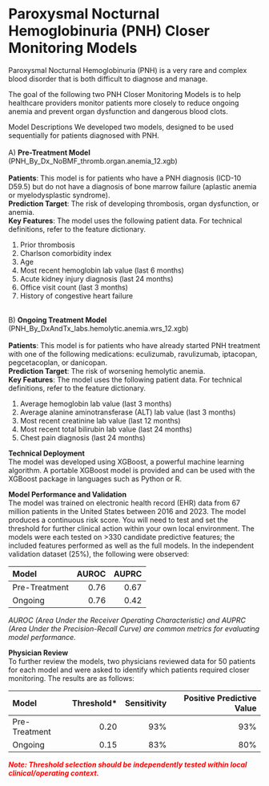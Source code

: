# Paroxysmal Nocturnal Hemoglobinuria (PNH) Closer Monitoring Models

Paroxysmal Nocturnal Hemoglobinuria (PNH) is a very rare and complex blood disorder that is both difficult to diagnose and manage. 

The goal of the following two PNH Closer Monitoring Models is to help healthcare providers monitor patients more closely to reduce ongoing anemia and prevent organ dysfunction and dangerous blood clots.

Model Descriptions
We developed two models, designed to be used sequentially for patients diagnosed with PNH.<BR><BR>
A) <B>Pre-Treatment Model</B> (PNH_By_Dx_NoBMF_thromb.organ.anemia_12.xgb)<BR><BR>
   <B>Patients</B>: This model is for patients who have a PNH diagnosis (ICD-10 D59.5) but do not have a diagnosis of bone marrow failure (aplastic anemia or myelodysplastic syndrome).<BR>
   <B>Prediction Target</B>: The risk of developing thrombosis, organ dysfunction, or anemia.<BR>
   <B>Key Features</B>: The model uses the following patient data. For technical definitions, refer to the feature dictionary.
   <OL>
      <LI>Prior thrombosis</LI>
      <LI>Charlson comorbidity index</LI>
      <LI>Age</LI>
      <LI>Most recent hemoglobin lab value (last 6 months)</LI>
      <LI>Acute kidney injury diagnosis (last 24 months)</LI>
      <LI>Office visit count (last 3 months)</LI>
      <LI>History of congestive heart failure</LI>
   </OL>
<BR>
B) <B>Ongoing Treatment Model</B> (PNH_By_DxAndTx_labs.hemolytic.anemia.wrs_12.xgb)<BR><BR>
   <B>Patients</B>: This model is for patients who have already started PNH treatment with one of the following medications: eculizumab, ravulizumab, iptacopan, pegcetacoplan, or danicopan.<BR>
   <B>Prediction Target</B>: The risk of worsening hemolytic anemia.<BR>
   <B>Key Features</B>: The model uses the following patient data. For technical definitions, refer to the feature dictionary.
   <OL>
      <LI>Average hemoglobin lab value (last 3 months)</LI>
      <LI>Average alanine aminotransferase (ALT) lab value (last 3 months)</LI>
      <LI>Most recent creatinine lab value (last 12 months)</LI>
      <LI>Most recent total bilirubin lab value (last 24 months)</LI>
      <LI>Chest pain diagnosis (last 24 months)</LI>
   </OL>


<B>Technical Deployment</B><BR>
The model was developed using XGBoost, a powerful machine learning algorithm. A portable XGBoost model is provided and can be used with the XGBoost package in languages such as Python or R.

<B>Model Performance and Validation</B><BR>
The model was trained on electronic health record (EHR) data from 67 million patients in the United States between 2016 and 2023. 
The model produces a continuous risk score. You will need to test and set the threshold for further clinical action within your own local environment.
The models were each tested on >330 candidate predictive features; the included features performed as well as the full models.
In the independent validation dataset (25%), the following were observed: 

| Model  | AUROC | AUPRC |
| :--- | ---: | ---: |
| Pre-Treatment | 0.76 | 0.67 |
| Ongoing | 0.76 | 0.42 |

<I>AUROC (Area Under the Receiver Operating Characteristic) and AUPRC (Area Under the Precision-Recall Curve) are common metrics for evaluating model performance.</I>

<B>Physician Review</B><BR>
To further review the models, two physicians reviewed data for 50 patients for each model and were asked to identify which patients required closer monitoring. The results are as follows:

| Model  | Threshold* | Sensitivity | Positive Predictive Value |
| :--- | ---: | ---: | ---: |
| Pre-Treatment | 0.20 | 93% | 93% |
| Ongoing | 0.15 | 83% | 80% |

<span style="color: red;"><I><B>Note: Threshold selection should be independently tested within local clinical/operating context.</B></I></span>
